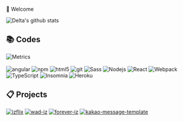 🎈 Welcome

![Delta's github stats](https://github-readme-stats.vercel.app/api?username=delta-kor&count_private=true&show_icons=true)

## 📚 Codes
![Metrics](https://metrics.lecoq.io/delta-kor?template=classic&languages=1&lines=1&languages.limit=8&languages.sections=most-used&languages.colors=github&languages.threshold=0%25&languages.indepth=false&languages.recent.load=300&languages.recent.days=14&config.timezone=Asia%2FSeoul)<br><br>
<img alt="angular" src="https://img.shields.io/badge/-Angular-DD0031?style=flat-square&logo=angular&logoColor=white" />
<img alt="npm" src="https://img.shields.io/badge/-NPM-CB3837?style=flat-square&logo=npm&logoColor=white" />
<img alt="html5" src="https://img.shields.io/badge/-HTML5-E34F26?style=flat-square&logo=html5&logoColor=white" />
<img alt="git" src="https://img.shields.io/badge/-Git-F05032?style=flat-square&logo=git&logoColor=white" />
<img alt="Sass" src="https://img.shields.io/badge/-Sass-CC6699?style=flat-square&logo=sass&logoColor=white" />
<img alt="Nodejs" src="https://img.shields.io/badge/-Nodejs-43853d?style=flat-square&logo=Node.js&logoColor=white" />
<img alt="React" src="https://img.shields.io/badge/-React-45b8d8?style=flat-square&logo=react&logoColor=white" />
<img alt="Webpack" src="https://img.shields.io/badge/-Webpack-8DD6F9?style=flat-square&logo=webpack&logoColor=white" /> 
<img alt="TypeScript" src="https://img.shields.io/badge/-TypeScript-007ACC?style=flat-square&logo=typescript&logoColor=white" />
<img alt="Insomnia" src="https://img.shields.io/badge/-Insomnia-5849BE?style=flat-square&logo=insomnia&logoColor=white" />
<img alt="Heroku" src="https://img.shields.io/badge/-Heroku-430098?style=flat-square&logo=heroku&logoColor=white" />

## 📋 Projects
<a href="https://github.com/delta-kor/izflix" rel="izflix">![izflix](https://user-images.githubusercontent.com/48397257/174582920-e3e7bdc0-a790-4af4-860c-7db6b42f39bb.png)</a>
<a href="https://github.com/delta-kor/wad-iz" rel="wad-iz">![wad-iz](https://user-images.githubusercontent.com/48397257/174582725-863e59b5-57dc-45fa-aa17-a7f306c4a467.png)</a>
<a href="https://github.com/delta-kor/forever-iz" rel="forever-iz">![forever-iz](https://user-images.githubusercontent.com/48397257/174582954-695d296d-3447-405c-b2dd-a92bb18de4d7.png)</a>
<a href="https://github.com/delta-kor/kakao-message-template" rel="kakao-message-template">![kakao-message-template](https://user-images.githubusercontent.com/48397257/174582993-746e1f7a-1525-4e42-85d0-c3242afd3589.png)</a>
